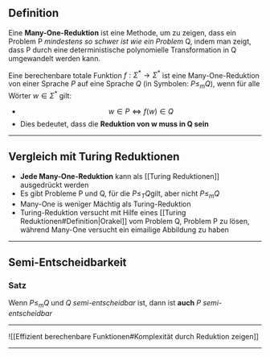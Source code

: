 ## Definition
Eine **Many-One-Reduktion** ist eine Methode, um zu zeigen, dass ein Problem P *mindestens so schwer ist wie ein Problem* Q, indem man zeigt, dass P durch eine deterministische polynomielle Transformation in Q umgewandelt werden kann.

Eine berechenbare totale Funktion $f : Σ^{*}→ Σ^{*}$ ist eine Many-One-Reduktion von einer
Sprache *P* auf eine Sprache *Q* (in Symbolen: $P ≤_{m} Q$), wenn für alle Wörter $w ∈ Σ^{*}$ gilt:
- $$w ∈ P \Leftrightarrow f (w) ∈ Q$$
-  Dies bedeutet, dass die **Reduktion von w muss in Q sein** 


--- 
## Vergleich mit Turing Reduktionen 
- **Jede Many-One-Reduktion** kann als [[Turing Reduktionen]] ausgedrückt werden
- Es gibt Probleme P und Q, für die $P ≤_{T} Q$gilt, aber nicht $P ≤_{m} Q$
- Many-One is weniger Mächtig als Turing-Reduktion
- Turing-Reduktion versucht mit Hilfe eines [[Turing Reduktionen#Definition|Orakel]] vom Problem Q, Problem P zu lösen, während Many-One versucht ein eimailige Abbildung zu haben

---
## Semi-Entscheidbarkeit
### Satz
Wenn $P ≤_{m} Q$ und $Q$ *semi-entscheidbar* ist, dann ist **auch** $P$ *semi-entscheidbar*

---

![[Effizient berechenbare Funktionen#Komplexität durch Reduktion zeigen]]

---

